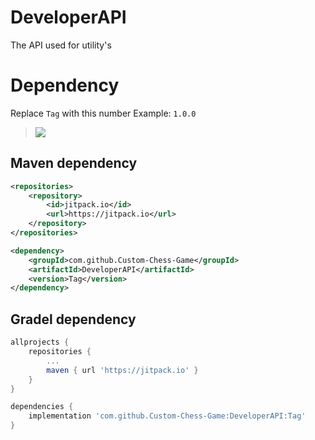 # DeveloperAPI
The API used for utility's

# Dependency

Replace `Tag` with this number
Example: `1.0.0`
> [![](https://jitpack.io/v/Custom-Chess-Game/DeveloperAPI.svg)](https://jitpack.io/#Custom-Chess-Game/DeveloperAPI)


## Maven dependency
```xml
<repositories>
    <repository>
        <id>jitpack.io</id>
        <url>https://jitpack.io</url>
    </repository>
</repositories>
```
```xml
<dependency>
    <groupId>com.github.Custom-Chess-Game</groupId>
    <artifactId>DeveloperAPI</artifactId>
    <version>Tag</version>
</dependency>
```

## Gradel dependency
```gradle
allprojects {
    repositories {
        ...
        maven { url 'https://jitpack.io' }
    }
}
```
```gradle
dependencies {
    implementation 'com.github.Custom-Chess-Game:DeveloperAPI:Tag'
}
```

